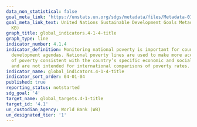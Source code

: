 ```yaml
---
data_non_statistical: false
goal_meta_link: 'https://unstats.un.org/sdgs/metadata/files/Metadata-01-02-01.pdf '
goal_meta_link_text: United Nations Sustainable Development Goals Metadata (PDF 98.2
  KB)
graph_title: global_indicators.4-1-4-title
graph_type: line
indicator_number: 4.1.4
indicator_definition: Monitoring national poverty is important for country-specific
  development agendas. National poverty lines are used to make more accurate estimates
  of poverty consistent with the country’s specific economic and social circumstances,
  and are not intended for international comparisons of poverty rates.
indicator_name: global_indicators.4-1-4-title
indicator_sort_order: 04-01-04
published: true
reporting_status: notstarted
sdg_goal: '4'
target_name: global_targets.4-1-title
target_id: '4.1'
un_custodian_agency: World Bank (WB)
un_designated_tier: '1'
---
```


